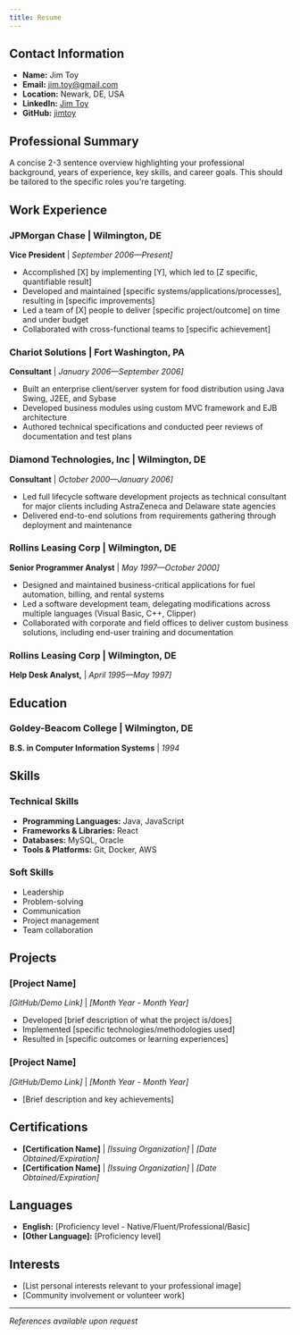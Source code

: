 ```yaml
---
title: Resume
---
```


## Contact Information
- **Name:** Jim Toy
- **Email:** [jim.toy@gmail.com](mailto:jim.toy@gmail.com)
- **Location:** Newark, DE, USA
- **LinkedIn:** [Jim Toy](https://www.linkedin.com/in/jim-toy-591b051/)
- **GitHub:** [jimtoy](https://github.com/jimtoy)

## Professional Summary
A concise 2-3 sentence overview highlighting your professional background, years of experience, key skills, and career goals. This should be tailored to the specific roles you're targeting.

## Work Experience

### JPMorgan Chase | Wilmington, DE
**Vice President** | *September 2006—Present]*
- Accomplished [X] by implementing [Y], which led to [Z specific, quantifiable result]
- Developed and maintained [specific systems/applications/processes], resulting in [specific improvements]
- Led a team of [X] people to deliver [specific project/outcome] on time and under budget
- Collaborated with cross-functional teams to [specific achievement]

### Chariot Solutions | Fort Washington, PA
**Consultant** | *January 2006—September 2006]*
- Built an enterprise client/server system for food distribution using Java Swing, J2EE, and Sybase
- Developed business modules using custom MVC framework and EJB architecture
- Authored technical specifications and conducted peer reviews of documentation and test plans

### Diamond Technologies, Inc | Wilmington, DE
**Consultant** | *October 2000—January 2006]*
- Led full lifecycle software development projects as technical consultant for major clients including AstraZeneca and Delaware state agencies 
- Delivered end-to-end solutions from requirements gathering through deployment and maintenance

### Rollins Leasing Corp | Wilmington, DE
**Senior Programmer Analyst** | *May 1997—October 2000]*
- Designed and maintained business-critical applications for fuel automation, billing, and rental systems
- Led a software development team, delegating modifications across multiple languages (Visual Basic, C++, Clipper)
- Collaborated with corporate and field offices to deliver custom business solutions, including end-user training and documentation

### Rollins Leasing Corp | Wilmington, DE
**Help Desk Analyst,** | *April 1995—May 1997]*

## Education

### Goldey-Beacom College | Wilmington, DE
**B.S. in Computer Information Systems** | *1994*

## Skills

### Technical Skills
- **Programming Languages:** Java, JavaScript
- **Frameworks & Libraries:** React
- **Databases:** MySQL, Oracle
- **Tools & Platforms:** Git, Docker, AWS

### Soft Skills
- Leadership
- Problem-solving
- Communication
- Project management
- Team collaboration

## Projects

### [Project Name]
*[GitHub/Demo Link]* | *[Month Year - Month Year]*
- Developed [brief description of what the project is/does]
- Implemented [specific technologies/methodologies used]
- Resulted in [specific outcomes or learning experiences]

### [Project Name]
*[GitHub/Demo Link]* | *[Month Year - Month Year]*
- [Brief description and key achievements]

## Certifications
- **[Certification Name]** | *[Issuing Organization]* | *[Date Obtained/Expiration]*
- **[Certification Name]** | *[Issuing Organization]* | *[Date Obtained/Expiration]*

## Languages
- **English:** [Proficiency level - Native/Fluent/Professional/Basic]
- **[Other Language]:** [Proficiency level]

## Interests
- [List personal interests relevant to your professional image]
- [Community involvement or volunteer work]

---
*References available upon request*
